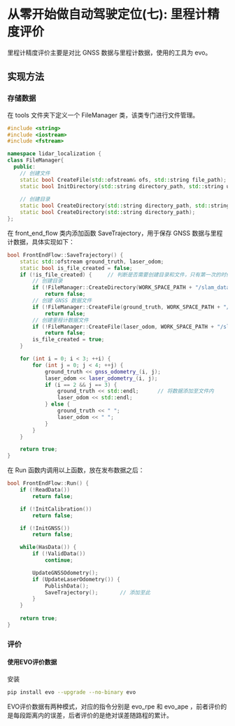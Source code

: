 # 从零开始做自动驾驶定位(七): 里程计精度评价

里程计精度评价主要是对比 GNSS 数据与里程计数据，使用的工具为 evo。

## 实现方法

### 存储数据

在 tools 文件夹下定义一个 FileManager 类，该类专门进行文件管理。

```cpp
#include <string>
#include <iostream>
#include <fstream>

namespace lidar_localization {
class FileManager{
  public:
    // 创建文件
    static bool CreateFile(std::ofstream& ofs, std::string file_path);
    static bool InitDirectory(std::string directory_path, std::string use_for);
    
    // 创建目录
    static bool CreateDirectory(std::string directory_path, std::string use_for);
    static bool CreateDirectory(std::string directory_path);
};
```

在 front_end_flow 类内添加函数 SaveTrajectory，用于保存 GNSS 数据与里程计数据，具体实现如下：

```cpp
bool FrontEndFlow::SaveTrajectory() {
    static std::ofstream ground_truth, laser_odom;
    static bool is_file_created = false;
    if (!is_file_created) {		// 判断是否需要创建目录和文件，只有第一次的时候才创建
        // 创建目录
        if (!FileManager::CreateDirectory(WORK_SPACE_PATH + "/slam_data/trajectory"))
            return false;
        // 创建 GNSS 数据文件
        if (!FileManager::CreateFile(ground_truth, WORK_SPACE_PATH + "/slam_data/trajectory/ground_truth.txt"))
            return false;
        // 创建里程计数据文件
        if (!FileManager::CreateFile(laser_odom, WORK_SPACE_PATH + "/slam_data/trajectory/laser_odom.txt"))
            return false;
        is_file_created = true;
    }

    for (int i = 0; i < 3; ++i) {
        for (int j = 0; j < 4; ++j) {
            ground_truth << gnss_odometry_(i, j);
            laser_odom << laser_odometry_(i, j);
            if (i == 2 && j == 3) {
                ground_truth << std::endl;		// 将数据添加至文件内
                laser_odom << std::endl;
            } else {
                ground_truth << " ";
                laser_odom << " ";
            }
        }
    }

    return true;
}
```

在 Run 函数内调用以上函数，放在发布数据之后：

```cpp
bool FrontEndFlow::Run() {
    if (!ReadData())
        return false;

    if (!InitCalibration()) 
        return false;

    if (!InitGNSS())
        return false;

    while(HasData()) {
        if (!ValidData())
            continue;

        UpdateGNSSOdometry();
        if (UpdateLaserOdometry()) {
            PublishData();
            SaveTrajectory();		// 添加至此
        }
    }
    
    return true;
}
```

### 评价

#### 使用EVO评价数据

安装

```bash
pip install evo --upgrade --no-binary evo
```

EVO评价数据有两种模式，对应的指令分别是 evo_rpe 和 evo_ape ，前者评价的是每段距离内的误差，后者评价的是绝对误差随路程的累计。

